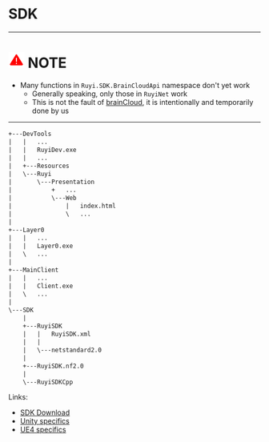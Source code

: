 # SDK

---
# ![](/docs/img/warning.png) NOTE

* Many functions in `Ruyi.SDK.BrainCloudApi` namespace don't yet work
	* Generally speaking, only those in `RuyiNet` work
    * This is not the fault of [brainCloud](http://getbraincloud.com/), it is intentionally and temporarily done by us

---

```
+---DevTools
|   |   ...
|   |   RuyiDev.exe
|   |   ...
|   +---Resources
|   \---Ruyi
|       \---Presentation
|           +   ...
|           \---Web
|               |   index.html
|               \   ...
|                       
+---Layer0
|   |   ...
|   |   Layer0.exe
|   \   ...
|                               
+---MainClient
|   |   ...
|   |   Client.exe
|   \   ...
|           
\---SDK
    |   
    +---RuyiSDK
    |   |   RuyiSDK.xml
    |   |   
    |   \---netstandard2.0
    |               
    +---RuyiSDK.nf2.0
    |       
    \---RuyiSDKCpp
```

Links:

* [SDK Download](http://dev.playruyi.com/udownloadslist/SDK)
* [Unity specifics](unity.md)
* [UE4 specifics](ue4.md)
